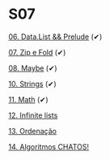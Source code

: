 # S07

[06. Data.List && Prelude](https://github.com/Guilhermedsc/P_FUNCIONAL/tree/main/F_ARCADE#06-datalist--prelude) (✔)

[07. Zip e Fold](https://github.com/Guilhermedsc/P_FUNCIONAL/tree/main/F_ARCADE#07-zip-e-fold) (✔)

[08. Maybe](https://github.com/Guilhermedsc/P_FUNCIONAL/tree/main/F_ARCADE#08-maybe) (✔)

[10. Strings](https://github.com/Guilhermedsc/P_FUNCIONAL/tree/main/F_ARCADE#10-strings) (✔)

[11. Math](https://github.com/Guilhermedsc/P_FUNCIONAL/tree/main/F_ARCADE#11-math) (✔)

[12. Infinite lists](https://github.com/Guilhermedsc/P_FUNCIONAL/tree/main/F_ARCADE#12-infinite)

[13. Ordenação](https://github.com/Guilhermedsc/P_FUNCIONAL/tree/main/F_ARCADE#13-ordena%C3%A7%C3%A3o)

[14. Algoritmos CHATOS!](https://github.com/Guilhermedsc/P_FUNCIONAL/tree/main/F_ARCADE#14-novas)